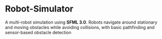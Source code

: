 # Robot-Simulator
A multi-robot simulation using **SFML 3.0**. Robots navigate around stationary and moving obstacles while avoiding collisions, with basic pathfinding and sensor-based obstacle detection
